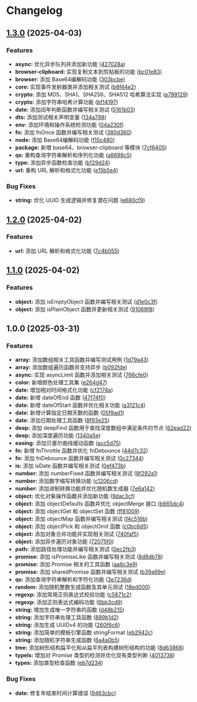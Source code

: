 # Changelog

## [1.3.0](https://github.com/cloudcome/utils/compare/v1.2.0...v1.3.0) (2025-04-03)


### Features

* **async:** 优化异步队列并添加新功能 ([427028a](https://github.com/cloudcome/utils/commit/427028ab9fe4a0ba34c7514feeb23801fa3956e0))
* **browser-clipboard:** 实现复制文本到剪贴板的功能 ([bc01e83](https://github.com/cloudcome/utils/commit/bc01e8341bcc2384fbc13388ac9315012e160132))
* **browser:** 添加 Base64编解码功能 ([303bcbe](https://github.com/cloudcome/utils/commit/303bcbef33bf8cb133544b9b3257d75acfdbebdd))
* **core:** 实现事件发射器类并添加相关测试 ([b8f44e2](https://github.com/cloudcome/utils/commit/b8f44e26740fffb9c317f0047ec4c4dbf1465241))
* **crypto:** 添加 MD5、SHA1、SHA256、SHA512 哈希算法实现 ([a799129](https://github.com/cloudcome/utils/commit/a799129169dab6f14a59f14a1b9bfa41feafbba9))
* **crypto:** 添加字符串哈希计算功能 ([bf14197](https://github.com/cloudcome/utils/commit/bf141974ac5a5e51955a06a1b8aa9e44ccee5255))
* **date:** 添加闰年判断函数并编写相关测试 ([5161b03](https://github.com/cloudcome/utils/commit/5161b0388d49c4fada36ed231a630afcd7df7e22))
* **dts:** 添加测试相关声明变量 ([134a798](https://github.com/cloudcome/utils/commit/134a7983e8f8f17c51bfaeac9acafecb8e319f8f))
* **env:** 添加环境和操作系统检测功能 ([04a230f](https://github.com/cloudcome/utils/commit/04a230fe0e2db09f75606d907acc6f17fc1ea1d2))
* **fn:** 添加 fnOnce 函数并编写相关测试 ([380d360](https://github.com/cloudcome/utils/commit/380d36045180b6024a0ec9a1ff65f78be64fda7d))
* **node:** 添加 Base64编解码功能 ([f15c480](https://github.com/cloudcome/utils/commit/f15c48069f9a1eca5b95f43ce51d0d3d2267292d))
* **package:** 新增 base64、browser-clipboard 等模块 ([7cf6405](https://github.com/cloudcome/utils/commit/7cf6405212ecc4bd41d3e12ace8e64f50e89768d))
* **qs:** 重构查询字符串解析和序列化功能 ([a8698c5](https://github.com/cloudcome/utils/commit/a8698c5c1cbfe4829fd8d71ac5dcb35bdfda7e86))
* **type:** 添加异步函数检查功能 ([b129d24](https://github.com/cloudcome/utils/commit/b129d24bc9f7003c91f0d087c91bf6fd925f5cfb))
* **url:** 重构 URL 解析和格式化功能 ([e15b5e4](https://github.com/cloudcome/utils/commit/e15b5e403ae3f317d25aa7954e44f00a59199377))


### Bug Fixes

* **string:** 优化 UUID 生成逻辑并修复潜在问题 ([e680cf9](https://github.com/cloudcome/utils/commit/e680cf970200d7773769b50f0c5b6e90ac9b2a4d))

## [1.2.0](https://github.com/cloudcome/utils/compare/v1.1.0...v1.2.0) (2025-04-02)


### Features

* **url:** 添加 URL 解析和格式化功能 ([7c4b055](https://github.com/cloudcome/utils/commit/7c4b05513ed019478b9ae22f08d4849334b5b9d6))

## [1.1.0](https://github.com/cloudcome/utils/compare/v1.0.0...v1.1.0) (2025-04-02)


### Features

* **object:** 添加 isEmptyObject 函数并编写相关测试 ([d1e0c3f](https://github.com/cloudcome/utils/commit/d1e0c3f6561fae86463db164d2c19e44c4a06103))
* **object:** 添加 isPlainObject 函数并更新相关测试 ([91069f8](https://github.com/cloudcome/utils/commit/91069f8162c58c8b047e69de3f8b84da17502485))

## 1.0.0 (2025-03-31)


### Features

* **array:** 添加数组相关工具函数并编写测试用例 ([1d79a43](https://github.com/cloudcome/utils/commit/1d79a434d017344773557c249c0c42e1b5f297a5))
* **array:** 添加数组遍历函数并支持异步 ([b092fde](https://github.com/cloudcome/utils/commit/b092fde20880f9c68f9c96e1183af1e85914484a))
* **async:** 实现 asyncLimit 函数并添加相关测试 ([766cfe0](https://github.com/cloudcome/utils/commit/766cfe0b1d7754d30622d0ccf5585d9c54294a44))
* **color:** 新增颜色处理工具集 ([e264d47](https://github.com/cloudcome/utils/commit/e264d4708f68a4fd928e3e07bf2be8458935fbdf))
* **date:** 增加相对时间格式化功能 ([cf2174a](https://github.com/cloudcome/utils/commit/cf2174a1ba434be6f9ff1a042fea9428a8238ad1))
* **date:** 新增 dateOfEnd 函数 ([47f74f0](https://github.com/cloudcome/utils/commit/47f74f06515dea7942adcf38290c4721c79bb9e2))
* **date:** 新增 dateOfStart 函数并优化相关功能 ([a3121c4](https://github.com/cloudcome/utils/commit/a3121c4c52fde42500a60fe4697e03e21c26d65b))
* **date:** 新增计算指定日期天数的函数 ([05f9ad1](https://github.com/cloudcome/utils/commit/05f9ad1a0935e86a5a61735c9571334dd65d3b90))
* **date:** 添加日期处理工具函数 ([8f93e25](https://github.com/cloudcome/utils/commit/8f93e2553711ab7cb7381231780d7023fcb933f5))
* **deep:** 添加 deepFind 函数用于查找深度数组中满足条件的节点 ([62ead22](https://github.com/cloudcome/utils/commit/62ead2271dbabe6f2fe6e91f719a4ec14af7b77d))
* **deep:** 添加深度遍历功能 ([1340a5e](https://github.com/cloudcome/utils/commit/1340a5e12f7a627b6d6dd785f12f3dae4487daa6))
* **easing:** 添加贝塞尔曲线缓动函数 ([acc5d75](https://github.com/cloudcome/utils/commit/acc5d756e3944c975512bde3355f9cf776f84d62))
* **fn:** 新增 fnThrottle 函数并优化 fnDebounce ([44d7c32](https://github.com/cloudcome/utils/commit/44d7c32e05d6944a0c8b9c396e145721cce8ead0))
* **fn:** 添加 fnDebounce 函数并编写相关测试 ([0c27344](https://github.com/cloudcome/utils/commit/0c2734458e599cac373e1d093662fb6d0a69afd9))
* **is:** 添加 isDate 函数并编写相关测试 ([0ef473b](https://github.com/cloudcome/utils/commit/0ef473ba168c7fa577d446e1eb249c5e480c1887))
* **number:** 添加 numberFixed 函数并编写相关测试 ([8f292a1](https://github.com/cloudcome/utils/commit/8f292a1027f94002160c76b5e0cab6cba9befa94))
* **number:** 添加数字缩写转换功能 ([c1206cd](https://github.com/cloudcome/utils/commit/c1206cd9f4da75d4cb6c9e8e22d5be15971837c6))
* **number:** 添加进制转换功能并优化随机数生成器 ([7e6a142](https://github.com/cloudcome/utils/commit/7e6a142ab491b027c98a533e26c8a7c616c36ba0))
* **object:** 优化对象操作函数并添加新功能 ([9dac3cf](https://github.com/cloudcome/utils/commit/9dac3cfa568b5e47eae1d6aad163e4dd91dafd2f))
* **object:** 添加 objectDefaults 函数并优化 objectMerge 接口 ([b665dc4](https://github.com/cloudcome/utils/commit/b665dc446c9be95da2fb4d0ea3fb57718290ee5b))
* **object:** 添加 objectGet 和 objectSet 函数 ([ff81009](https://github.com/cloudcome/utils/commit/ff8100962646c25988115c2e9fefed5f0075e015))
* **object:** 添加 objectMap 函数并编写相关测试 ([f4c516b](https://github.com/cloudcome/utils/commit/f4c516b68c1e73e41ab8dee7a5464b53fdf45fd6))
* **object:** 添加 objectPick 和 objectOmit 函数 ([c0bc6d5](https://github.com/cloudcome/utils/commit/c0bc6d573a6ed45b67406057a165b2e8b858ceea))
* **object:** 添加对象合并功能并实现相关测试 ([740faf5](https://github.com/cloudcome/utils/commit/740faf5afbef08242405f4c5576f214253a76845))
* **object:** 添加异步遍历对象功能 ([72075f0](https://github.com/cloudcome/utils/commit/72075f095ed0b71a011786168aedd8c96c375cc9))
* **path:** 添加路径处理功能并编写相关测试 ([0ec2fb3](https://github.com/cloudcome/utils/commit/0ec2fb3a1feaf3c2cf956bedb6d95b5d7c9d18e2))
* **promise:** 添加 isPromiseLike 函数并编写相关测试 ([8d9db78](https://github.com/cloudcome/utils/commit/8d9db783c10b95e3981ca19161cd91f730192afc))
* **promise:** 添加 Promise 相关的工具函数 ([aa6c3e9](https://github.com/cloudcome/utils/commit/aa6c3e9f25abf8dd9565f3a93644c45ae123ec4a))
* **promise:** 添加 sharedPromise 函数并编写相关测试 ([b39a99e](https://github.com/cloudcome/utils/commit/b39a99e3b46d364e3023e58748752ad8297017ba))
* **qs:** 添加查询字符串解析和字符化功能 ([3e7236d](https://github.com/cloudcome/utils/commit/3e7236d6531e491c1e8d39f0059cc8acae63d3d0))
* **random:** 添加随机整数生成函数及其单元测试 ([18ed000](https://github.com/cloudcome/utils/commit/18ed000b396e636e0d0c4028bfbf2c7456a13c95))
* **regexp:** 添加常用正则表达式校验功能 ([c5871c2](https://github.com/cloudcome/utils/commit/c5871c23fc1e6956ff3fbbc59e8378aa08fa7cfa))
* **regexp:** 添加正则表达式编码功能 ([6bb3cd9](https://github.com/cloudcome/utils/commit/6bb3cd9f3cbc3c948f160abdcbf15f060ec55bba))
* **string:** 增加生成唯一字符串的函数 ([d48b215](https://github.com/cloudcome/utils/commit/d48b215e14835c44ba7195ee510f12dc640716c7))
* **string:** 添加字符串处理工具函数 ([889b1d2](https://github.com/cloudcome/utils/commit/889b1d2dbf80e6448e1d1aa50fcc45db09d7d657))
* **string:** 添加生成 UUIDv4 的功能 ([260f6c6](https://github.com/cloudcome/utils/commit/260f6c6dff0770ba0cad05053f1f59d4ee6147df))
* **string:** 添加简单的模板引擎函数 stringFormat ([eb2942c](https://github.com/cloudcome/utils/commit/eb2942ce502ba12b1e714f17483dc32db95f6cf2))
* **string:** 添加随机字符串生成函数 ([6a4a0b5](https://github.com/cloudcome/utils/commit/6a4a0b52869538a92f055b879baced30a634df82))
* **tree:** 添加树形结构扁平化和从扁平列表构建树形结构的功能 ([8d63868](https://github.com/cloudcome/utils/commit/8d63868c298856d3373b9275bcff20d9c96ccd01))
* **typeIs:** 增加对 Promise 类型的检测并优化现有类型判断 ([4013738](https://github.com/cloudcome/utils/commit/40137387f45bb89a0bc6924d2a9b363b8eb193f3))
* **types:** 添加类型检查函数 ([eb7d234](https://github.com/cloudcome/utils/commit/eb7d2344b2270b2b025a465c8d6afb54f4260c94))


### Bug Fixes

* **date:** 修复年结束时间计算错误 ([9463cbc](https://github.com/cloudcome/utils/commit/9463cbcd5095553026b63858d75b353a10230b60))
